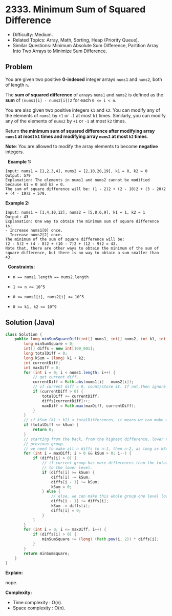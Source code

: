 # 2333. Minimum Sum of Squared Difference

- Difficulty: Medium.
- Related Topics: Array, Math, Sorting, Heap (Priority Queue).
- Similar Questions: Minimum Absolute Sum Difference, Partition Array Into Two Arrays to Minimize Sum Difference.

## Problem

You are given two positive **0-indexed** integer arrays ```nums1``` and ```nums2```, both of length ```n```.

The **sum of squared difference** of arrays ```nums1``` and ```nums2``` is defined as the **sum** of ```(nums1[i] - nums2[i])2``` for each ```0 <= i < n```.

You are also given two positive integers ```k1``` and ```k2```. You can modify any of the elements of ```nums1``` by ```+1``` or ```-1``` at most ```k1``` times. Similarly, you can modify any of the elements of ```nums2``` by ```+1``` or ```-1``` at most ```k2``` times.

Return **the minimum **sum of squared difference** after modifying array **```nums1```** at most **```k1```** times and modifying array **```nums2```** at most **```k2```** times**.

**Note**: You are allowed to modify the array elements to become **negative** integers.

 
**Example 1:**

```
Input: nums1 = [1,2,3,4], nums2 = [2,10,20,19], k1 = 0, k2 = 0
Output: 579
Explanation: The elements in nums1 and nums2 cannot be modified because k1 = 0 and k2 = 0. 
The sum of square difference will be: (1 - 2)2 + (2 - 10)2 + (3 - 20)2 + (4 - 19)2 = 579.
```

**Example 2:**

```
Input: nums1 = [1,4,10,12], nums2 = [5,8,6,9], k1 = 1, k2 = 1
Output: 43
Explanation: One way to obtain the minimum sum of square difference is: 
- Increase nums1[0] once.
- Increase nums2[2] once.
The minimum of the sum of square difference will be: 
(2 - 5)2 + (4 - 8)2 + (10 - 7)2 + (12 - 9)2 = 43.
Note that, there are other ways to obtain the minimum of the sum of square difference, but there is no way to obtain a sum smaller than 43.
```

 
**Constraints:**


	
- ```n == nums1.length == nums2.length```
	
- ```1 <= n <= 10^5```
	
- ```0 <= nums1[i], nums2[i] <= 10^5```
	
- ```0 <= k1, k2 <= 10^9```



## Solution (Java)

```java
class Solution {
    public long minSumSquareDiff(int[] nums1, int[] nums2, int k1, int k2) {
        long minSumSquare = 0;
        int[] diffs = new int[100_001];
        long totalDiff = 0;
        long kSum = (long) k1 + k2;
        int currentDiff;
        int maxDiff = 0;
        for (int i = 0; i < nums1.length; i++) {
            // get current diff.
            currentDiff = Math.abs(nums1[i] - nums2[i]);
            // if current diff > 0, count/store it. If not,then ignore it.
            if (currentDiff > 0) {
                totalDiff += currentDiff;
                diffs[currentDiff]++;
                maxDiff = Math.max(maxDiff, currentDiff);
            }
        }
        // if kSum (k1 + k2) < totalDifferences, it means we can make all numbers/differences 0s
        if (totalDiff <= kSum) {
            return 0;
        }
        // starting from the back, from the highest difference, lower that group one by one to the
        // previous group.
        // we need to make all n diffs to n-1, then n-2, as long as kSum allows it.
        for (int i = maxDiff; i > 0 && kSum > 0; i--) {
            if (diffs[i] > 0) {
                // if current group has more differences than the totalK, we can only move k of them
                // to the lower level.
                if (diffs[i] >= kSum) {
                    diffs[i] -= kSum;
                    diffs[i - 1] += kSum;
                    kSum = 0;
                } else {
                    // else, we can make this whole group one level lower.
                    diffs[i - 1] += diffs[i];
                    kSum -= diffs[i];
                    diffs[i] = 0;
                }
            }
        }
        for (int i = 0; i <= maxDiff; i++) {
            if (diffs[i] > 0) {
                minSumSquare += (long) (Math.pow(i, 2)) * diffs[i];
            }
        }
        return minSumSquare;
    }
}
```

**Explain:**

nope.

**Complexity:**

* Time complexity : O(n).
* Space complexity : O(n).
